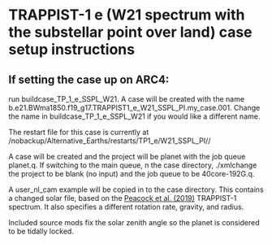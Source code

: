 # TRAPPIST-1 e (W21 spectrum with the substellar point over land) case setup instructions

## If setting the case up on ARC4:

run buildcase_TP_1_e_SSPL_W21. A case will be created with the name b.e21.BWma1850.f19_g17.TRAPPIST1_e_W21_SSPL_PI.my_case.001. Change the name in buildcase_TP_1_e_SSPL_W21 if you would like a different name.

The restart file for this case is currently at /nobackup/Alternative_Earths/restarts/TP1_e/W21_SSPL_PI//

A case will be created and the project will be planet with the job queue planet.q. If switching to the main queue, n the case directory, ./xmlchange the project to be blank (no input) and the job queue to be 40core-192G.q.

A user_nl_cam example will be copied in to the case directory. This contains a changed solar file, based on the [Peacock et al. (2019)](https://archive.stsci.edu/hlsp/hazmat) TRAPPIST-1 spectrum. It also specifies a different rotation rate, gravity, and radius.

Included source mods fix the solar zenith angle so the planet is considered to be tidally locked. 

